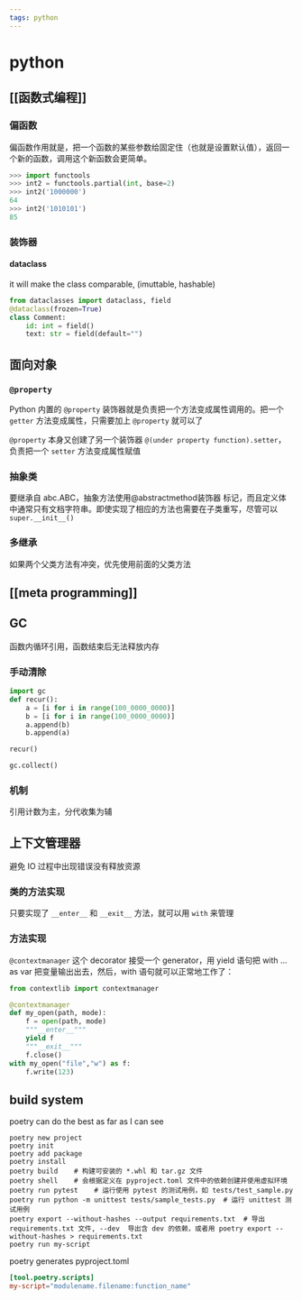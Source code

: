 ```yaml
---
tags: python
---
```

# python

## [[函数式编程]]

### 偏函数

偏函数作用就是，把一个函数的某些参数给固定住（也就是设置默认值），返回一个新的函数，调用这个新函数会更简单。

```python
>>> import functools
>>> int2 = functools.partial(int, base=2)
>>> int2('1000000')
64
>>> int2('1010101')
85
```

### 装饰器

#### dataclass

it will make the class comparable, (imuttable, hashable)

```python
from dataclasses import dataclass, field
@dataclass(frozen=True)
class Comment:
    id: int = field()
    text: str = field(default="")
```

## 面向对象

### `@property`

Python 内置的 `@property` 装饰器就是负责把一个方法变成属性调用的。把一个 `getter` 方法变成属性，只需要加上 `@property` 就可以了

`@property` 本身又创建了另一个装饰器 `@(under property function).setter`，负责把一个 `setter` 方法变成属性赋值

### 抽象类

要继承自 abc.ABC，抽象方法使用@abstractmethod装饰器 标记，而且定义体中通常只有文档字符串。即使实现了相应的方法也需要在子类重写，尽管可以 `super.__init__()`

### 多继承

如果两个父类方法有冲突，优先使用前面的父类方法

## [[meta programming]]

## GC

函数内循环引用，函数结束后无法释放内存

### 手动清除

```python
import gc
def recur():
    a = [i for i in range(100_0000_0000)]
    b = [i for i in range(100_0000_0000)]
    a.append(b)
    b.append(a)

recur()

gc.collect()
```

### 机制

引用计数为主，分代收集为辅

## 上下文管理器

避免 IO 过程中出现错误没有释放资源

### 类的方法实现

只要实现了 `__enter__` 和 `__exit__` 方法，就可以用 `with` 来管理

### 方法实现

`@contextmanager` 这个 decorator 接受一个 generator，用 yield 语句把 with &#x2026; as var 把变量输出出去，然后，with 语句就可以正常地工作了：

```python
from contextlib import contextmanager

@contextmanager
def my_open(path, mode):
    f = open(path, mode)
    """__enter__"""
    yield f
    """__exit__"""
    f.close()
with my_open("file","w") as f:
    f.write(123)
```

## build system

poetry can do the best as far as I can see

```shell
poetry new project
poetry init
poetry add package
poetry install
poetry build    # 构建可安装的 *.whl 和 tar.gz 文件
poetry shell    # 会根据定义在 pyproject.toml 文件中的依赖创建并使用虚拟环境
poetry run pytest    # 运行使用 pytest 的测试用例，如 tests/test_sample.py
poetry run python -m unittest tests/sample_tests.py  # 运行 unittest 测试用例
poetry export --without-hashes --output requirements.txt  # 导出 requirements.txt 文件, --dev  导出含 dev 的依赖，或者用 poetry export --without-hashes > requirements.txt
poetry run my-script
```

poetry generates pyproject.toml

```toml
[tool.poetry.scripts]
my-script="modulename.filename:function_name"
```
